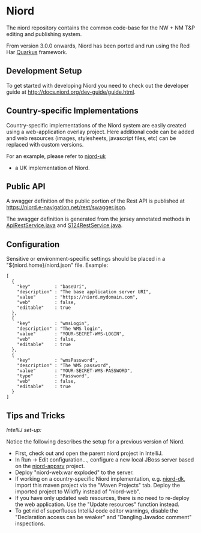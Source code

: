 # Niord
The niord repository contains the common code-base for the NW + NM T&P editing
and publishing system.

From version 3.0.0 onwards, Niord has been ported and run using the Red Har
[Quarkus](https://quarkus.io/) framework.

## Development Setup

To get started with developing Niord you need to check out the developer guide 
at http://docs.niord.org/dev-guide/guide.html.

## Country-specific Implementations

Country-specific implementations of the Niord system are easily created using a
web-application overlay project. Here additional code can be added and web 
resources (images, stylesheets, javascript files, etc) can be replaced with 
custom versions.

For an example, please refer to [niord-uk](https://github.com/gla-rad/niord-uk) 
- a UK implementation of Niord.

## Public API
A swagger definition of the public portion of the Rest API is published at 
https://niord.e-navigation.net/rest/swagger.json.

The swagger definition is generated from the jersey annotated methods in 
[ApiRestService.java](https://github.com/NiordOrg/niord/blob/master/niord-web/src/main/java/org/niord/web/api/ApiRestService.java) and [S124RestService.java](https://github.com/NiordOrg/niord/blob/master/niord-s124/src/main/java/org/niord/s124/S124RestService.java).

## Configuration

Sensitive or environment-specific settings should be placed in a "${niord.home}/niord.json" file. Example:

    [
      {
        "key"         : "baseUri",
        "description" : "The base application server URI",
        "value"       : "https://niord.mydomain.com",
        "web"         : false,
        "editable"    : true
      },
      {
        "key"         : "wmsLogin",
        "description" : "The WMS login",
        "value"       : "YOUR-SECRET-WMS-LOGIN",
        "web"         : false,
        "editable"    : true
      },
      {
        "key"         : "wmsPassword",
        "description" : "The WMS password",
        "value"       : "YOUR-SECRET-WMS-PASSWORD",
        "type"        : "Password",
        "web"         : false,
        "editable"    : true
      }
    ]

## Tips and Tricks

*IntelliJ set-up:*

Notice the following describes the setup for a previous version of Niord.

* First, check out and open the parent niord project in IntelliJ.
* In Run -> Edit configuration..., configure a new local JBoss server based on the [niord-appsrv](https://github.com/NiordOrg/niord-appsrv) project.
* Deploy "niord-web:war exploded" to the server.
* If working on a country-specific Niord implementation, e.g. [niord-dk](https://github.com/NiordOrg/niord-dk), 
  import this maven project via the "Maven Projects" tab. Deploy the imported project to Wildfly instead of "niord-web".
* If you have only updated web resources, there is no need to re-deploy the web application. Use the "Update resources" function instead.
* To get rid of superfluous IntelliJ code editor warnings, disable the "Declaration access can be weaker" 
  and "Dangling Javadoc comment" inspections.

